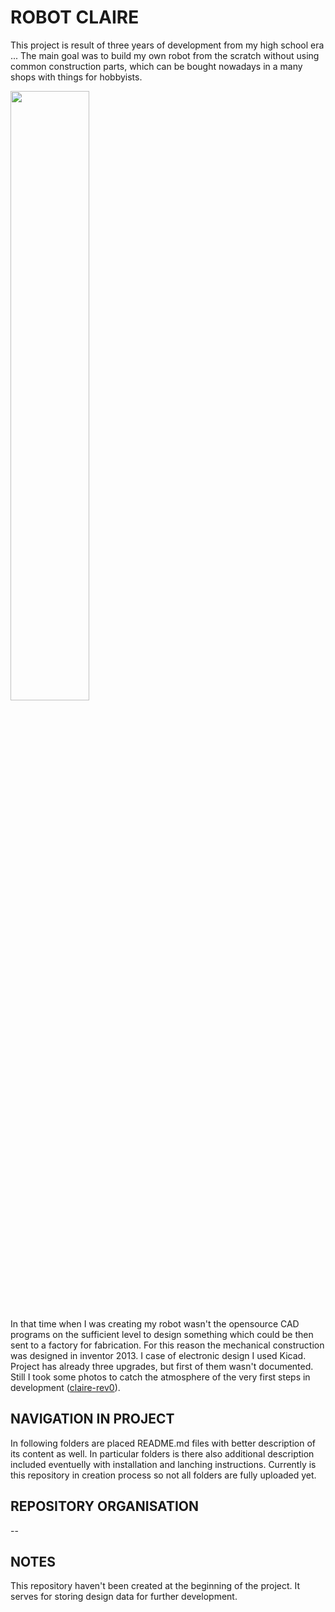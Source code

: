 # ROBOT CLAIRE
This project is result of three years of development from my high school era ...
The main goal was to build my own robot from the scratch without using common
construction parts, which can be bought nowadays in a many shops with things
for hobbyists.

<img src="https://drive.google.com/uc?export=view&id=1479mbTOzc1M6gUYy6qhR2WHieLqiz61x" width="50%">

In that time when I was creating my robot wasn't the opensource CAD programs
on the sufficient level to design something which could be then sent to a
factory for fabrication. For this reason the mechanical construction was 
designed in inventor 2013. I case of electronic design I used Kicad.
Project has already three upgrades, but first of them wasn't documented. Still
I took some photos to catch the atmosphere of the very first steps in development 
([claire-rev0](https://drive.google.com/drive/u/1/folders/1PmOoYiifd_Xv0sS2DL9yxbEeKM7cLnv_)).

## NAVIGATION IN PROJECT
In following folders are placed README.md files with better description of 
its content as well. In particular folders is there also additional description
included eventuelly with installation and lanching instructions. Currently is
this repository in creation process so not all folders are fully uploaded yet.

## REPOSITORY ORGANISATION
--

## NOTES
This repository haven't been created at the beginning of the project. It serves
for storing design data for further development.

